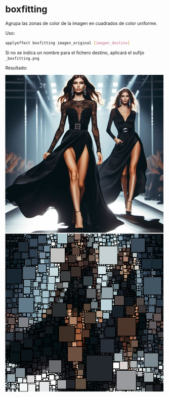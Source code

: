 # boxfitting

Agrupa las zonas de color de la imagen en cuadrados de color uniforme.

Uso:

``` sh
applyeffect boxfitting imagen_original [imagen_destino]
```

Si no se indica un nombre para el fichero destino, aplicará el sufijo `_boxfitting.png`

Resultado:

![imagen original](../../images/image.jpg)
![boxfitting](../../images/image_boxfitting.png)
